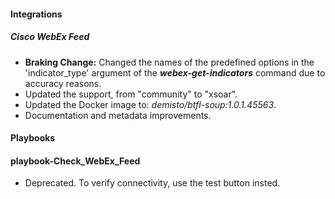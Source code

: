 
#### Integrations
##### Cisco WebEx Feed
- **Braking Change:** Changed the names of the predefined options in the 'indicator_type' argument of the ***webex-get-indicators*** command due to accuracy reasons.
- Updated the support, from "community" to "xsoar".
- Updated the Docker image to: *demisto/btfl-soup:1.0.1.45563*.
- Documentation and metadata improvements.

#### Playbooks
#### playbook-Check_WebEx_Feed
- Deprecated. To verify connectivity, use the test button insted.
